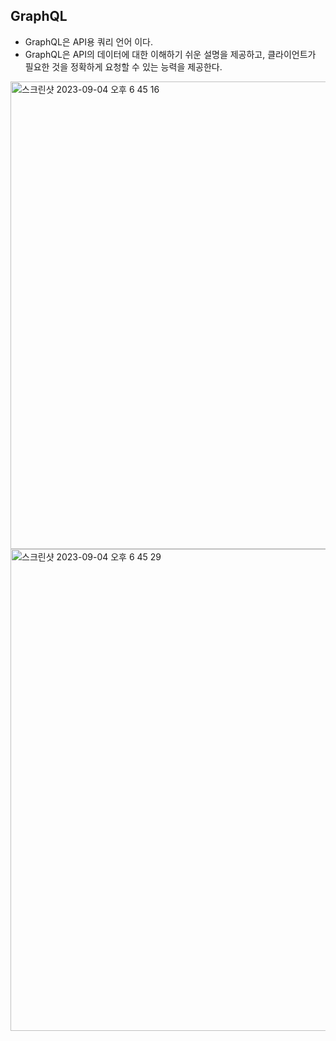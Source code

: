 ## GraphQL

- GraphQL은 API용 쿼리 언어 이다.
- GraphQL은 API의 데이터에 대한 이해하기 쉬운 설명을 제공하고, 클라이언트가 필요한 것을 정확하게 요청할 수 있는 능력을 제공한다.

<img width="748" alt="스크린샷 2023-09-04 오후 6 45 16" src="https://github.com/ehdgusdl9177/NodeJs/assets/75515697/c6e10477-da88-4699-859d-d4714837fba2">
<img width="771" alt="스크린샷 2023-09-04 오후 6 45 29" src="https://github.com/ehdgusdl9177/NodeJs/assets/75515697/8fdee7ef-9b0b-47a2-b7fd-cff916e93eb9">
